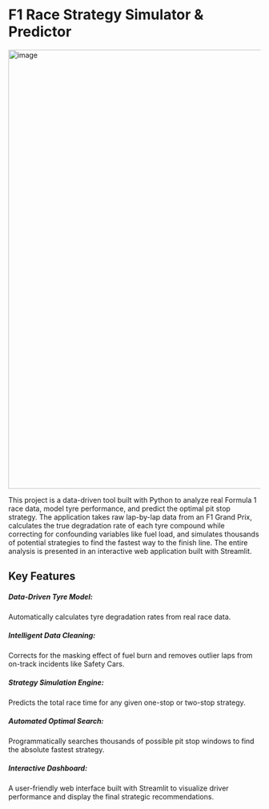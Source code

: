 <h1>F1 Race Strategy Simulator & Predictor</h1>
<img width="1915" height="876" alt="image" src="https://github.com/user-attachments/assets/61744019-85ec-4196-b940-9115b7368cb5" />

This project is a data-driven tool built with Python to analyze real Formula 1 race data, model tyre performance, and predict the optimal pit stop strategy. The application takes raw lap-by-lap data from an F1 Grand Prix, calculates the true degradation rate of each tyre compound while correcting for confounding variables like fuel load, and simulates thousands of potential strategies to find the fastest way to the finish line. The entire analysis is presented in an interactive web application built with Streamlit.

<h2>Key Features</h2>
<h5>Data-Driven Tyre Model:</h5>Automatically calculates tyre degradation rates from real race data.
<h5>Intelligent Data Cleaning:</h5>Corrects for the masking effect of fuel burn and removes outlier laps from on-track incidents like Safety Cars.
<h5>Strategy Simulation Engine:</h5>Predicts the total race time for any given one-stop or two-stop strategy.
<h5>Automated Optimal Search:</h5>Programmatically searches thousands of possible pit stop windows to find the absolute fastest strategy.
<h5>Interactive Dashboard:</h5>A user-friendly web interface built with Streamlit to visualize driver performance and display the final strategic recommendations.

